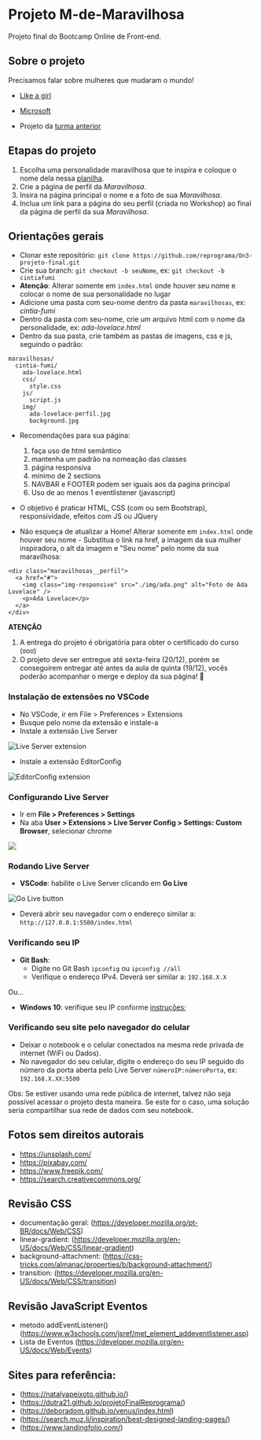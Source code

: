 # Projeto M-de-Maravilhosa

Projeto final do Bootcamp Online de Front-end.

## Sobre o projeto

Precisamos falar sobre mulheres que mudaram o mundo!

- [Like a girl](https://youtu.be/XjJQBjWYDTs)
- [Microsoft](https://youtu.be/tNqSzUdYazw)

- Projeto da [turma anterior](https://reprograma.github.io/CursoOnline-Aula8-Projeto/)

## Etapas do projeto

1. Escolha uma personalidade maravilhosa que te inspira e coloque o nome dela nessa [planilha](https://docs.google.com/spreadsheets/d/1yAG3BRHUHdpQXZ41Pt4Qd4LtlSUrm6OlqqAjiTFOrtk/edit?usp=sharing).
2. Crie a página de perfil da _Maravilhosa_.
3. Insira na página principal o nome e a foto de sua _Maravilhosa_.
4. Inclua um link para a página do seu perfil (criada no Workshop) ao final da página de perfil da sua _Maravilhosa_.

## Orientações gerais

- Clonar este repositório: `git clone https://github.com/reprograma/On3-projeto-final.git`
- Crie sua branch: `git checkout -b seuNome`, ex: `git checkout -b cintiafumi`
- **Atenção**: Alterar somente em `index.html` onde houver seu nome e colocar o nome de sua personalidade no lugar
- Adicione uma pasta com seu-nome dentro da pasta `maravilhosas`, ex: _cintia-fumi_
- Dentro da pasta com seu-nome, crie um arquivo html com o nome da personalidade, ex: _ada-lovelace.html_
- Dentro da sua pasta, crie também as pastas de imagens, css e js, seguindo o padrão:

```
maravilhosas/
  cintia-fumi/
    ada-lovelace.html
    css/
      style.css
    js/
      script.js
    img/
      ada-lovelace-perfil.jpg
      background.jpg
```

- Recomendações para sua página:
  1. faça uso de html semântico
  2. mantenha um padrão na nomeação das classes
  3. página responsiva
  4. mínimo de 2 sections
  5. NAVBAR e FOOTER podem ser iguais aos da pagina principal
  6. Uso de ao menos 1 eventlistener (javascript)
- O objetivo é praticar HTML, CSS (com ou sem Bootstrap), responsividade, efeitos com JS ou JQuery

- Não esqueça de atualizar a Home! Alterar somente em `index.html` onde houver seu nome - Substitua o link na href, a imagem da sua mulher inspiradora, o alt da imagem e "Seu nome" pelo nome da sua maravilhosa:

```
<div class="maravilhosas__perfil">
  <a href="#">
    <img class="img-responsive" src="./img/ada.png" alt="Foto de Ada Lovelace" />
    <p>Ada Lovelace</p>
  </a>
</div>
```

**ATENÇÃO**

1. A entrega do projeto é obrigatória para obter o certificado do curso (ಠoಠ)
2. O projeto deve ser entregue até sexta-feira (20/12), porém se conseguirem entregar até antes da aula de quinta (19/12), vocês poderão acompanhar o merge e deploy da sua página! :purple_heart:

### Instalação de extensões no VSCode

- No VSCode, ir em File > Preferences > Extensions
- Busque pelo nome da extensão e instale-a
- Instale a extensão Live Server

<img src='./img/live-server.png' alt='Live Server extension' />

- Instale a extensão EditorConfig

<img src='./img/editorconfig.png' alt='EditorConfig extension' />

### Configurando Live Server

- Ir em **File > Preferences > Settings**
- Na aba **User > Extensions > Live Server Config > Settings: Custom Browser**, selecionar chrome

<img src='./img/live-server-config.png' />

### Rodando Live Server

- **VSCode**: habilite o Live Server clicando em **Go Live**

<img src='./img/live.png' alt='Go Live button' />

- Deverá abrir seu navegador com o endereço similar a: `http://127.0.0.1:5500/index.html`

### Verificando seu IP

- **Git Bash**:
  - Digite no Git Bash `ipconfig` ou `ipconfig //all`
  - Verifique o endereço IPv4. Deverá ser similar a: `192.168.X.X`

Ou...

- **Windows 10**: verifique seu IP conforme [instruções](https://support.microsoft.com/pt-br/help/4026518/windows-10-find-your-ip-address);

### Verificando seu site pelo navegador do celular

- Deixar o notebook e o celular conectados na mesma rede privada de internet (WiFi ou Dados).
- No navegador do seu celular, digite o endereço do seu IP seguido do número da porta aberta pelo Live Server `númeroIP:númeroPorta`, ex: `192.168.X.XX:5500`

Obs: Se estiver usando uma rede pública de internet, talvez não seja possível acessar o projeto desta maneira. Se este for o caso, uma solução seria compartilhar sua rede de dados com seu notebook.

## Fotos sem direitos autorais

- https://unsplash.com/
- https://pixabay.com/
- https://www.freepik.com/
- https://search.creativecommons.org/

## Revisão CSS

- documentação geral: (https://developer.mozilla.org/pt-BR/docs/Web/CSS)
- linear-gradient: (https://developer.mozilla.org/en-US/docs/Web/CSS/linear-gradient)
- background-attachment: (https://css-tricks.com/almanac/properties/b/background-attachment/)
- transition: (https://developer.mozilla.org/en-US/docs/Web/CSS/transition)

## Revisão JavaScript Eventos

- metodo addEventListener() (https://www.w3schools.com/jsref/met_element_addeventlistener.asp)
- Lista de Eventos (https://developer.mozilla.org/en-US/docs/Web/Events)

## Sites para referência:

- (https://natalyapeixoto.github.io/)
- (https://dutra21.github.io/projetoFinalReprograma/)
- (https://deboradom.github.io/venus/index.html)
- (https://search.muz.li/inspiration/best-designed-landing-pages/)
- (https://www.landingfolio.com/)
